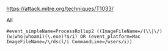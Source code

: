 https://attack.mitre.org/techniques/T1033/

All

```
#event_simpleName=ProcessRollup2 ((ImageFileName=/(\\|\/)(w|who|whoami)(\.exe)?$/i) OR (event_platform=Mac ImageFileName=/\/dscl/i CommandLine=/users/i))
```
